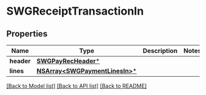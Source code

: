 # SWGReceiptTransactionIn

## Properties
Name | Type | Description | Notes
------------ | ------------- | ------------- | -------------
**header** | [**SWGPayRecHeader***](SWGPayRecHeader.md) |  | 
**lines** | [**NSArray&lt;SWGPaymentLinesIn&gt;***](SWGPaymentLinesIn.md) |  | 

[[Back to Model list]](../README.md#documentation-for-models) [[Back to API list]](../README.md#documentation-for-api-endpoints) [[Back to README]](../README.md)


